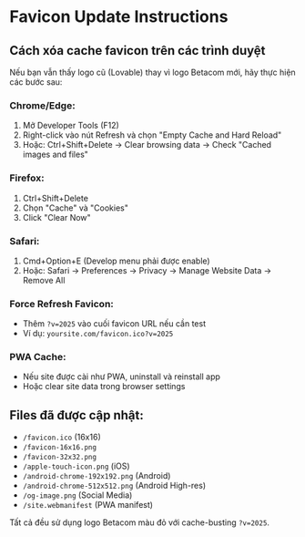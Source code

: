 # Favicon Update Instructions

## Cách xóa cache favicon trên các trình duyệt

Nếu bạn vẫn thấy logo cũ (Lovable) thay vì logo Betacom mới, hãy thực hiện các bước sau:

### Chrome/Edge:
1. Mở Developer Tools (F12)
2. Right-click vào nút Refresh và chọn "Empty Cache and Hard Reload"
3. Hoặc: Ctrl+Shift+Delete → Clear browsing data → Check "Cached images and files"

### Firefox:
1. Ctrl+Shift+Delete
2. Chọn "Cache" và "Cookies"
3. Click "Clear Now"

### Safari:
1. Cmd+Option+E (Develop menu phải được enable)
2. Hoặc: Safari → Preferences → Privacy → Manage Website Data → Remove All

### Force Refresh Favicon:
- Thêm `?v=2025` vào cuối favicon URL nếu cần test
- Ví dụ: `yoursite.com/favicon.ico?v=2025`

### PWA Cache:
- Nếu site được cài như PWA, uninstall và reinstall app
- Hoặc clear site data trong browser settings

## Files đã được cập nhật:
- `/favicon.ico` (16x16)
- `/favicon-16x16.png`
- `/favicon-32x32.png`
- `/apple-touch-icon.png` (iOS)
- `/android-chrome-192x192.png` (Android)
- `/android-chrome-512x512.png` (Android High-res)
- `/og-image.png` (Social Media)
- `/site.webmanifest` (PWA manifest)

Tất cả đều sử dụng logo Betacom màu đỏ với cache-busting `?v=2025`.